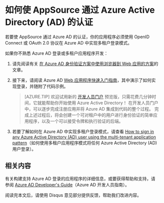 <properties
    pageTitle="如何使 AppSource 通过 Azure Active Directory 的认证 | Azure"
    description="详细说明如何使应用程序 AppSource 通过 Azure Active Directory 的认证。"
    services="active-directory"
    documentationcenter=""
    author="skwan"
    manager="mbaldwin"
    editor="" />

<tags
    ms.assetid="21206407-49f8-4c0b-84d1-c25e17cd4183"
    ms.service="active-directory"
    ms.devlang="na"
    ms.topic="article"
    ms.tgt_pltfrm="na"
    ms.workload="identity"
    ms.date="02/28/2017"
    ms.author="skwan;bryanla"
    translationtype="Human Translation"
    ms.sourcegitcommit="7cc8d7b9c616d399509cd9dbdd155b0e9a7987a8"
    ms.openlocfilehash="6c30a56734de65e2e01f1627c8d120996d9a9f17"
    ms.lasthandoff="04/07/2017"
    wacn.date="04/17/2017" />



# <a name="how-to-get-appsource-certified-for-azure-active-directory-ad"></a>如何使 AppSource 通过 Azure Active Directory (AD) 的认证
若要使 AppSource 通过 Azure AD 的认证，你的应用程序必须使用 OpenID Connect 或 OAuth 2.0 协议在 Azure AD 中实现多租户登录模式。  

如果你不熟悉 Azure AD 登录或多租户应用程序开发：

1. 请先阅读有关 [在 Azure AD 身份验证方案中使用浏览器到 Web 应用的方案][AAD-Auth-Scenarios-Browser-To-WebApp]的文章。  
2. 接下来，请阅读 Azure AD [Web 应用程序快速入门指南][AAD-QuickStart-Web-Apps]，其中演示了如何实现登录，并随附了代码示例。 

	> [AZURE.TIP]
	> 欢迎试用新的 [开发人员门户](https://identity.microsoft.com/Docs/Web) 预览版，只需花费几分钟时间，它就能帮助你开始使用 Azure Active Directory！  在开发人员门户中，可以逐步完成注册应用并将 Azure AD 集成到代码的整个过程。  完成上述过程后，将会创建一个可对租户中的用户进行身份验证的简单应用程序，以及一个可以接受令牌和执行验证的后端。
	> 
	> 
3. 若要了解如何在 Azure AD 中实现多租户登录模式，请查看 [How to sign in any Azure Active Directory (AD) user using the multi-tenant application pattern][AAD-Howto-Multitenant-Overview]（如何使用多租户应用程序模式将任何 Azure Active Directory (AD) 用户登录）。

## <a name="related-content"></a>相关内容
有关构建支持 Azure AD 登录的应用程序的详细信息，或要获得帮助和支持，请参阅 [Azure AD Developer's Guide][AAD-Dev-Guide]（Azure AD 开发人员指南）。

阅读完本文后，请使用 Disqus 意见部分提供反馈，帮助我们改进内容。

<!--Reference style links -->
[AAD-Auth-Scenarios]:/documentation/articles/active-directory-authentication-scenarios/
[AAD-Auth-Scenarios-Browser-To-WebApp]:/documentation/articles/active-directory-authentication-scenarios/#web-browser-to-web-application/
[AAD-Dev-Guide]:/documentation/articles/active-directory-developers-guide/
[AAD-Howto-Multitenant-Overview]:/documentation/articles/active-directory-devhowto-multi-tenant-overview/
[AAD-QuickStart-Web-Apps]:/documentation/articles/active-directory-developers-guide/#web-application-quick-start-guides/

<!--Image references-->
<!-- Update_Description: wording update -->
